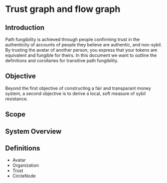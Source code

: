 # Trust graph and flow graph

## Introduction

Path fungibility is achieved through people confirming trust in the authenticity of accounts of people they believe are authentic, and non-sybil.
By trusting the avatar of another person, you express that your tokens are equivalent and fungible for theirs. In this document we want to outline the definitions and corollaries for transitive path fungibility.

## Objective

Beyond the first objective of constructing a fair and transparant money system, a second objective is to derive a local, soft measure of sybil resistance.

## Scope

## System Overview

## Definitions

- Avatar
- Organization
- Trust
- CircleNode
